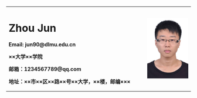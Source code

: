 <table border="0">
  <tr>
    <td width="75%">
      <h1>Zhou Jun</h1>
      <p><b>Email: jun90@dlmu.edu.cn</b></p>
      <p><b>××大学××学院</b></p>
      <p><b>邮箱：1234567789@qq.com</b></p>
      <p><b>地址：××市××区××路××号××大学，××楼，邮编×××</b></p>
    </td>
    <td width="25%">
      <img src="/photo.jpg" width="100%">      
    </td>
  </tr>
</table>
